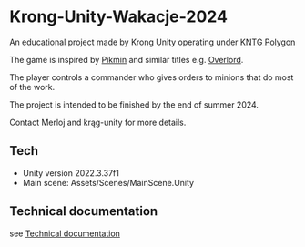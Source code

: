 # Krong-Unity-Wakacje-2024

An educational project made by Krong Unity operating under [KNTG Polygon](https://kntgpolygon.pl/)

The game is inspired by [Pikmin](https://en.wikipedia.org/wiki/Pikmin) and similar titles e.g. [Overlord](https://en.wikipedia.org/wiki/Overlord_(video_game_series)).

The player controls a commander who gives orders to minions that do most of the work.

The project is intended to be finished by the end of summer 2024.

Contact Merloj and krąg-unity for more details.

## Tech

- Unity version 2022.3.37f1
- Main scene: Assets/Scenes/MainScene.Unity

## Technical documentation

see [Technical documentation](./Doc/technical.md)
